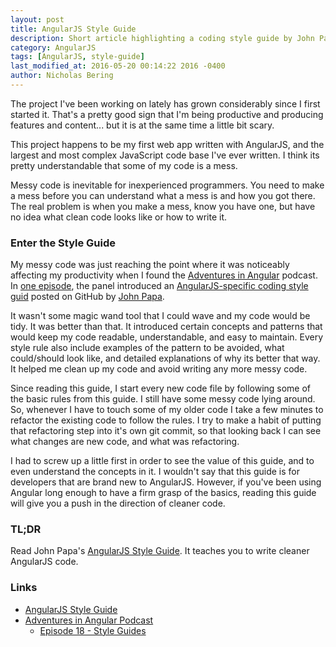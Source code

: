 ```yaml
---
layout: post
title: AngularJS Style Guide
description: Short article highlighting a coding style guide by John Papa.  The helpful open-source guide is hosted on github.
category: AngularJS
tags: [AngularJS, style-guide]
last_modified_at: 2016-05-20 00:14:22 2016 -0400
author: Nicholas Bering
---
```


The project I've been working on lately has grown considerably since I first
started it. That's a pretty good sign that I'm being productive and producing
features and content... but it is at the same time a little bit scary.

This project happens to be my first web app written with AngularJS, and the
largest and most complex JavaScript code base I've ever written. I think its
pretty understandable that some of my code is a mess.

Messy code is inevitable for inexperienced programmers. You need to make a mess
before you can understand what a mess is and how you got there. The real
problem is when you make a mess, know you have one, but have no idea what clean
code looks like or how to write it.

### Enter the Style Guide

My messy code was just reaching the point where it was noticeably affecting my
productivity when I found the [Adventures in Angular] podcast. In [one episode][AiA018],
the panel introduced an [AngularJS-specific coding style guid][AngularJS Styleguide]
posted on GitHub by [John Papa].

It wasn't some magic wand tool that I could wave and my code would be tidy.
It was better than that.  It introduced certain concepts and patterns that would
keep my code readable, understandable, and easy to maintain.  Every style rule
also include examples of the pattern to be avoided, what could/should look like,
and detailed explanations of why its better that way.  It helped me clean up my
code and avoid writing any more messy code.

Since reading this guide, I start every new code file by following some of the
basic rules from this guide. I still have some messy code lying around. So,
whenever I have to touch some of my older code I take a few minutes to refactor
the existing code to follow the rules.  I try to make a habit of putting that
refactoring step into it's own git commit, so that looking back I can see what
changes are new code, and what was refactoring.

I had to screw up a little first in order to see the value of this guide, and to
even understand the concepts in it.  I wouldn't say that this guide is for
developers that are brand new to AngularJS. However, if you've been using Angular
long enough to have a firm grasp of the basics, reading this guide will give you
a push in the direction of cleaner code.

### TL;DR

Read John Papa's [AngularJS Style Guide][AngularJS Styleguide]. It teaches you
to write cleaner AngularJS code.

### Links

* [AngularJS Style Guide][AngularJS Styleguide]
* [Adventures in Angular Podcast][Adventures in Angular]
  * [Episode 18 - Style Guides][AiA018]

[Adventures in Angular]: <https://devchat.tv/adv-in-angular/>
[AiA018]: <https://devchat.tv/adv-in-angular/018-aia-style-guides/>
[AngularJS Styleguide]: <https://github.com/johnpapa/angularjs-styleguide>
[John Papa]: <https://github.com/johnpapa>
